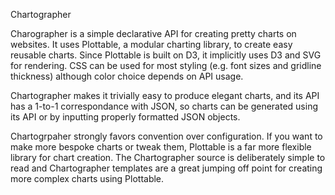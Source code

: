 Chartographer

Charographer is a simple declarative API for creating pretty charts on websites. It uses Plottable, a modular charting library, to create easy reusable charts. Since Plottable is built on D3, it implicitly uses D3 and SVG for rendering. CSS can be used for most styling (e.g. font sizes and gridline thickness) although color choice depends on API usage.

Chartographer makes it trivially easy to produce elegant charts, and its API has a 1-to-1 correspondance with JSON, so charts can be generated using its API or by inputting properly formatted JSON objects.

Chartogrpaher strongly favors convention over configuration. If you want to make more bespoke charts or tweak them, Plottable is a far more flexible library for chart creation. The Chartographer source is deliberately simple to read and Chartographer templates are a great jumping off point for creating more complex charts using Plottable.
